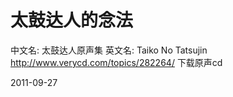 # 太鼓达人的念法


中文名: 太鼓达人原声集
英文名: Taiko No Tatsujin
http://www.verycd.com/topics/282264/
下载原声cd



2011-09-27